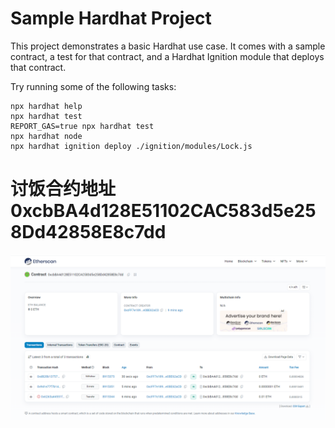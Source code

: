 # Sample Hardhat Project

This project demonstrates a basic Hardhat use case. It comes with a sample contract, a test for that contract, and a Hardhat Ignition module that deploys that contract.

Try running some of the following tasks:

```shell
npx hardhat help
npx hardhat test
REPORT_GAS=true npx hardhat test
npx hardhat node
npx hardhat ignition deploy ./ignition/modules/Lock.js
```
# 讨饭合约地址 0xcbBA4d128E51102CAC583d5e258Dd42858E8c7dd

![alt text](1754364338230.png)
